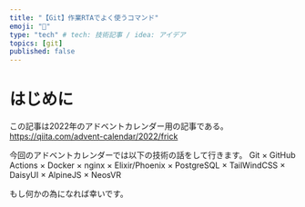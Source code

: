 ```yaml
---
title: "【Git】作業RTAでよく使うコマンド"
emoji: "🌟"
type: "tech" # tech: 技術記事 / idea: アイデア
topics: [git]
published: false
---
```

# はじめに
この記事は2022年のアドベントカレンダー用の記事である。
https://qiita.com/advent-calendar/2022/frick

今回のアドベントカレンダーでは以下の技術の話をして行きます。
Git × GitHub Actions × Docker × nginx ×
Elixir/Phoenix × PostgreSQL × TailWindCSS × DaisyUI × AlpineJS × 
NeosVR

もし何かの為になれば幸いです。

# 